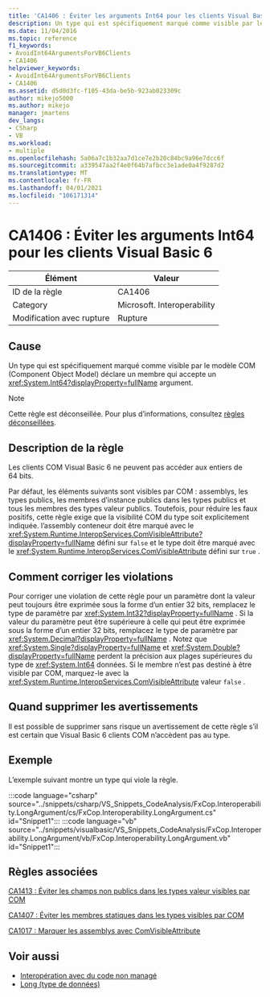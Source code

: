 ```yaml
---
title: 'CA1406 : Éviter les arguments Int64 pour les clients Visual Basic 6'
description: Un type qui est spécifiquement marqué comme visible par le modèle COM (Component Object Model) déclare un membre qui accepte un argument System. Int64.
ms.date: 11/04/2016
ms.topic: reference
f1_keywords:
- AvoidInt64ArgumentsForVB6Clients
- CA1406
helpviewer_keywords:
- AvoidInt64ArgumentsForVB6Clients
- CA1406
ms.assetid: d5d0d3fc-f105-43da-be5b-923ab023309c
author: mikejo5000
ms.author: mikejo
manager: jmartens
dev_langs:
- CSharp
- VB
ms.workload:
- multiple
ms.openlocfilehash: 5a06a7c1b32aa7d1ce7e2b20c84bc9a96e7dcc6f
ms.sourcegitcommit: a339547aa2f4e0f64b7afbcc3e1ade0a4f9287d2
ms.translationtype: MT
ms.contentlocale: fr-FR
ms.lasthandoff: 04/01/2021
ms.locfileid: "106171314"
---
```

# <a name="ca1406-avoid-int64-arguments-for-visual-basic-6-clients"></a>CA1406 : Éviter les arguments Int64 pour les clients Visual Basic 6

|Élément|Valeur|
|-|-|
|ID de la règle|CA1406|
|Category|Microsoft. Interoperability|
|Modification avec rupture|Rupture|

## <a name="cause"></a>Cause
Un type qui est spécifiquement marqué comme visible par le modèle COM (Component Object Model) déclare un membre qui accepte un <xref:System.Int64?displayProperty=fullName> argument.

> [!NOTE]
> Cette règle est déconseillée. Pour plus d’informations, consultez [règles déconseillées](fxcop-unported-deprecated-rules.md).

## <a name="rule-description"></a>Description de la règle
Les clients COM Visual Basic 6 ne peuvent pas accéder aux entiers de 64 bits.

Par défaut, les éléments suivants sont visibles par COM : assemblys, les types publics, les membres d’instance publics dans les types publics et tous les membres des types valeur publics. Toutefois, pour réduire les faux positifs, cette règle exige que la visibilité COM du type soit explicitement indiquée. l’assembly conteneur doit être marqué avec le <xref:System.Runtime.InteropServices.ComVisibleAttribute?displayProperty=fullName> défini sur `false` et le type doit être marqué avec le <xref:System.Runtime.InteropServices.ComVisibleAttribute> défini sur `true` .

## <a name="how-to-fix-violations"></a>Comment corriger les violations
Pour corriger une violation de cette règle pour un paramètre dont la valeur peut toujours être exprimée sous la forme d’un entier 32 bits, remplacez le type de paramètre par <xref:System.Int32?displayProperty=fullName> . Si la valeur du paramètre peut être supérieure à celle qui peut être exprimée sous la forme d’un entier 32 bits, remplacez le type de paramètre par <xref:System.Decimal?displayProperty=fullName> . Notez que <xref:System.Single?displayProperty=fullName> et <xref:System.Double?displayProperty=fullName> perdent la précision aux plages supérieures du type de <xref:System.Int64> données. Si le membre n’est pas destiné à être visible par COM, marquez-le avec la <xref:System.Runtime.InteropServices.ComVisibleAttribute> valeur `false` .

## <a name="when-to-suppress-warnings"></a>Quand supprimer les avertissements
Il est possible de supprimer sans risque un avertissement de cette règle s’il est certain que Visual Basic 6 clients COM n’accèdent pas au type.

## <a name="example"></a>Exemple
L’exemple suivant montre un type qui viole la règle.

:::code language="csharp" source="../snippets/csharp/VS_Snippets_CodeAnalysis/FxCop.Interoperability.LongArgument/cs/FxCop.Interoperability.LongArgument.cs" id="Snippet1":::
:::code language="vb" source="../snippets/visualbasic/VS_Snippets_CodeAnalysis/FxCop.Interoperability.LongArgument/vb/FxCop.Interoperability.LongArgument.vb" id="Snippet1":::

## <a name="related-rules"></a>Règles associées
[CA1413 : Éviter les champs non publics dans les types valeur visibles par COM](../code-quality/ca1413.md)

[CA1407 : Éviter les membres statiques dans les types visibles par COM](../code-quality/ca1407.md)

[CA1017 : Marquer les assemblys avec ComVisibleAttribute](/dotnet/fundamentals/code-analysis/quality-rules/ca1017)

## <a name="see-also"></a>Voir aussi

- [Interopération avec du code non managé](/dotnet/framework/interop/index)
- [Long (type de données)](/dotnet/visual-basic/language-reference/data-types/long-data-type)
